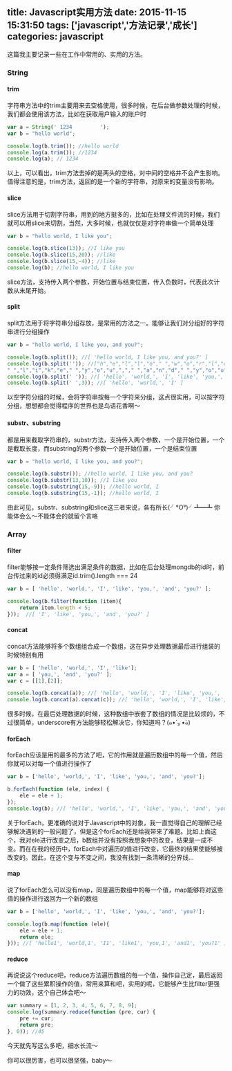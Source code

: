 title: Javascript实用方法
date: 2015-11-15 15:31:50
tags: ['javascript','方法记录','成长']
categories: javascript
---


这篇我主要记录一些在工作中常用的、实用的方法。


### String

#### trim

字符串方法中的trim主要用来去空格使用，很多时候，在后台做参数处理的时候，我们都会使用该方法，比如在获取用户输入的账户时

```js
var a = String(' 1234         ');
var b = "hello world";

console.log(b.trim()); //hello world
console.log(a.trim()); //1234
console.log(a); // 1234         
```

以上，可以看出，trim方法去掉的是两头的空格，对中间的空格并不会产生影响。值得注意的是，trim方法，返回的是一个新的字符串，对原来的变量没有影响。

#### slice

slice方法用于切割字符串，用到的地方挺多的，比如在处理文件流的时候，我们就可以用slice来切割，当然，大多时候，也就仅仅是对字符串做一个简单处理

```js
var b = "hello world, I like you";

console.log(b.slice(13)); //I like you
console.log(b.slice(15,20)); //like
console.log(b.slice(15,-4)); //like
console.log(b); //hello world, I like you
```

slice方法，支持传入两个参数，开始位置与结束位置，传入负数时，代表此次计数从末尾开始。

#### split

split方法用于将字符串分组存放，是常用的方法之一。能够让我们对分组好的字符串进行分组操作

```js
var b = "hello world, I like you, and you?";

console.log(b.split()); //[ 'hello world, I like you, and you?' ]
console.log(b.split('')); //["h","e","l","l","o"," ","w","o","r","l","d",","," ","I",
" ","l","i","k","e"," ","y","o","u",","," ","a","n","d"," ","y","o","u","?"]
console.log(b.split(' ')); //[ 'hello', 'world,', 'I', 'like', 'you,', 'and', 'you?' ]
console.log(b.split(' ',3)); //[ 'hello', 'world,', 'I' ]
```

以空字符分组的时候，会将字符串按每一个字符来分组，这点很实用，可以按字符分组，想想都会觉得程序的世界也是鸟语花香啊～

#### substr、substring

都是用来截取字符串的，substr方法，支持传入两个参数，一个是开始位置，一个是截取长度，而substring的两个参数一个是开始位置，一个是结束位置

```js
var b = "hello world, I like you, and you?";

console.log(b.substr()); //hello world, I like you, and you?
console.log(b.substr(13,10)); //I like you
console.log(b.substring(15,-9)); //hello world, I
console.log(b.substring(15,-1)); //hello world, I
```

由此可见，substr、substring和slice这三者来说，各有所长(╯°O°)╯┻━┻
你能体会么～不能体会的就留个言咯

### Array

#### filter

filter能够按一定条件筛选出满足条件的数据，比如在后台处理mongdb的id时，前台传过来的id必须得满足id.trim().length === 24

```js
var b = [ 'hello', 'world,', 'I', 'like', 'you,', 'and', 'you?' ];

console.log(b.filter(function (item){
    return item.length < 5;
}));  //[ 'I', 'like', 'you,', 'and', 'you?' ]
```

#### concat

concat方法能够将多个数组组合成一个数组，这在异步处理数据最后进行组装的时候特别有用

``` js
var b = [ 'hello', 'world,', 'I', 'like'];
var a = [ 'you,', 'and', 'you?' ];
var c = [[1],[2]];

console.log(b.concat(a)); //[ 'hello', 'world,', 'I', 'like', 'you,', 'and', 'you?' ]
console.log(b.concat(a).concat(c)); //[ 'hello', 'world,', 'I', 'like', 'you,', 'and', 'you?', [ 1 ], [ 2 ] ]
```

很多时候，在最后处理数据的时候，这种数组中嵌套了数组的情况是比较烦的，不过很简单，underscore有方法能够轻松解决它，你知道吗？(๑•́ ₃ •̀๑)

#### forEach

forEach应该是用的最多的方法了吧，它的作用就是遍历数组中的每一个值，然后你就可以对每一个值进行操作了

```js
var b = ['hello', 'world,', 'I', 'like', 'you,', 'and', 'you?'];

b.forEach(function (ele, index) {
    ele = ele + 1;
});
console.log(b); //[ 'hello', 'world,', 'I', 'like', 'you,', 'and', 'you?' ]
```

关于forEach，更准确的说对于Javascript中的对象，我一直觉得自己的理解已经够解决遇到的一般问题了，但是这个forEach还是给我带来了难题。比如上面这个，我对ele进行改变之后，b数组并没有按照我想象中的改变，结果是一成不变。而在在我的经历中，forEach中对遍历的值进行改变，它最终的结果使能够被改变的。因此，在这个变与不变之间，我没有找到一条清晰的分界线...

#### map

说了forEach怎么可以没有map，同是遍历数组中的每一个值，map能够将对这些值的操作进行返回为一个新的数组

```js
var b = ['hello', 'world,', 'I', 'like', 'you,', 'and', 'you?'];

console.log(b.map(function (ele){
    ele = ele + 1;
    return ele;
})); //[ 'hello1', 'world,1', 'I1', 'like1', 'you,1', 'and1', 'you?1' ]
```

#### reduce

再说说这个reduce吧，reduce方法遍历数组的每一个值，操作自己定，最后返回一个做了这些累积操作的值，常用来算和吧，实用的呢，它能够产生比filter更强力的功效，这个自己体会吧～

```js
var summary = [1, 2, 3, 4, 5, 6, 7, 8, 9];
console.log(summary.reduce(function (pre, cur) {
    pre += cur;
    return pre;
}, 0)); //45
```

今天就先写这么多吧，细水长流～

你可以很厉害，也可以很坚强，baby～





